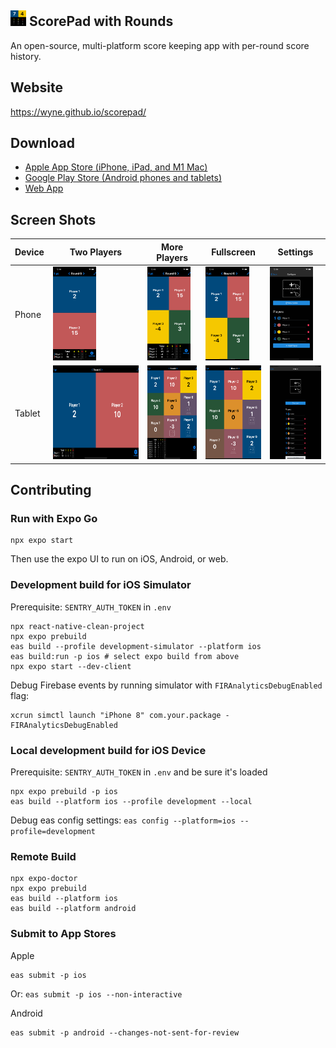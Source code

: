 <img src="assets/icon.png" height="25"> ScorePad with Rounds
---

An open-source, multi-platform score keeping app with per-round score history.

## Website

https://wyne.github.io/scorepad/
## Download

- [Apple App Store (iPhone, iPad, and M1 Mac)](https://apps.apple.com/us/app/scorepad-with-rounds/id1577906063)
- [Google Play Store (Android phones and tablets)](https://play.google.com/store/apps/details?id=com.wyne.scorepad)
- [Web App](https://wyne.github.io/scorepad-app/)

## Screen Shots
| Device | Two Players                                                           | More Players                                                            | Fullscreen                                                                       | Settings                                                                   |
| ------ | --------------------------------------------------------------------- | ----------------------------------------------------------------------- | -------------------------------------------------------------------------------- | -------------------------------------------------------------------------- |
| Phone  | <img src="assets-stores/iphone13pro/home-2-players.png" height="150"> | <img src="assets-stores/iphone13pro/home-4-players.png" height="150">   | <img src="assets-stores/iphone13pro/home-4-players-expanded.png" height="150">   | <img src="assets-stores/iphone13pro/configure-4-players.png" height="150"> |
| Tablet | <img src="assets-stores/ipadpro-11/home-2-players.png" height="150">  | <img src="assets-stores/ipadpro-11/home-many-players.png" height="150"> | <img src="assets-stores/ipadpro-11/home-many-players-expanded.png" height="150"> | <img src="assets-stores/ipadpro-11/configure.png" height="150">            |


## Contributing

### Run with Expo Go

```
npx expo start
```

Then use the expo UI to run on iOS, Android, or web.

### Development build for iOS Simulator

Prerequisite: `SENTRY_AUTH_TOKEN` in `.env`

```
npx react-native-clean-project
npx expo prebuild
eas build --profile development-simulator --platform ios
eas build:run -p ios # select expo build from above
npx expo start --dev-client
```

Debug Firebase events by running simulator with `FIRAnalyticsDebugEnabled` flag:

```
xcrun simctl launch "iPhone 8" com.your.package -FIRAnalyticsDebugEnabled
```

### Local development build for iOS Device

Prerequisite: `SENTRY_AUTH_TOKEN` in `.env` and be sure it's loaded

```
npx expo prebuild -p ios
eas build --platform ios --profile development --local
```

Debug eas config settings: `eas config --platform=ios --profile=development`

### Remote Build

```
npx expo-doctor
npx expo prebuild
eas build --platform ios
eas build --platform android
```

### Submit to App Stores

Apple

```
eas submit -p ios
```

Or: `eas submit -p ios --non-interactive`


Android

```
eas submit -p android --changes-not-sent-for-review
```
